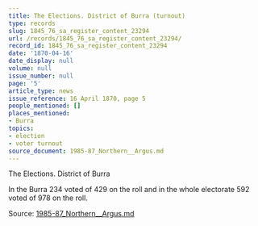 ```yaml
---
title: The Elections. District of Burra (turnout)
type: records
slug: 1845_76_sa_register_content_23294
url: /records/1845_76_sa_register_content_23294/
record_id: 1845_76_sa_register_content_23294
date: '1870-04-16'
date_display: null
volume: null
issue_number: null
page: '5'
article_type: news
issue_reference: 16 April 1870, page 5
people_mentioned: []
places_mentioned:
- Burra
topics:
- election
- voter turnout
source_document: 1985-87_Northern__Argus.md
---
```


The Elections.  District of Burra

In the Burra 234 voted of 429 on the roll and in the whole electorate 592 voted of 978 on the roll.

Source: [1985-87_Northern__Argus.md](/downloads/markdown/1985-87_Northern__Argus.md)
